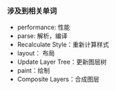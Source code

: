 ### 涉及到相关单词

* performance: 性能
* parse: 解析，编译
* Recalculate Style：重新计算样式
* layout： 布局
* Update Layer Tree：更新图层树
* paint：绘制
* Composite Layers：合成图层